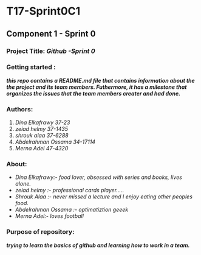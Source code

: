 # **T17-Sprint0C1**


## Component 1 - Sprint 0

### Project Title:  _Github -Sprint 0_



### Getting started :
**_this repo contains a README.md file that contains information about the the project and its team members. Futhermore, it has a milestone that organizes the issues that the team members creater and had done._**

### Authors:
   1. *Dina Elkafrawy 37-23*
   1. *zeiad helmy 37-1435*
   1. *shrouk alaa 37-6288*
   1. *Abdelrahman Ossama 34-17114*
   1. *Merna Adel 47-4320*

### About:
   * *Dina Elkafrawy:- food lover, obsessed with series and books, lives alone.*
   * *zeiad  helmy  :-  professional cards player.....*
   * *Shrouk Alaa :- never missed a lecture and I enjoy eating other peoples food.*
   * *Abdelrahman Ossama :- optimatiztion geeek*
   * *Merna Adel:- loves football*
   
   
### Purpose of repository: 
**_trying to learn the basics of github and learning how to work in a team._**
